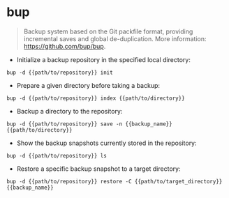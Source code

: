 # bup

> Backup system based on the Git packfile format, providing incremental saves and global de-duplication.
> More information: <https://github.com/bup/bup>.

- Initialize a backup repository in the specified local directory:

`bup -d {{path/to/repository}} init`

- Prepare a given directory before taking a backup:

`bup -d {{path/to/repository}} index {{path/to/directory}}`

- Backup a directory to the repository:

`bup -d {{path/to/repository}} save -n {{backup_name}} {{path/to/directory}}`

- Show the backup snapshots currently stored in the repository:

`bup -d {{path/to/repository}} ls`

- Restore a specific backup snapshot to a target directory:

`bup -d {{path/to/repository}} restore -C {{path/to/target_directory}} {{backup_name}}`
